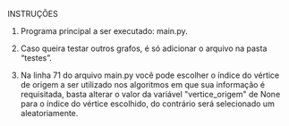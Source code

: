 INSTRUÇÕES

1) Programa principal a ser executado: main.py.

2) Caso queira testar outros grafos, é só adicionar o arquivo na pasta “testes”.

3) Na linha 71 do arquivo main.py você pode escolher o índice do vértice de origem
a ser utilizado nos algoritmos em que sua informação é requisitada, basta alterar
o valor da variável "vertice_origem" de None para o índice do vértice escolhido,
do contrário será selecionado um aleatoriamente.